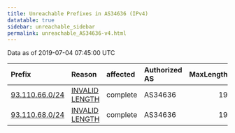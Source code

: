 ```yaml
---
title: Unreachable Prefixes in AS34636 (IPv4)
datatable: true
sidebar: unreachable_sidebar
permalink: unreachable_AS34636-v4.html
---
```


Data as of 2019-07-04 07:45:00 UTC


<div class="datatable-begin"></div>

| Prefix                                                 | Reason                                                                                                   | affected   | Authorized AS   |   MaxLength | Anchor                                         |   unreachable /24s |
|:-------------------------------------------------------|:---------------------------------------------------------------------------------------------------------|:-----------|:----------------|------------:|:-----------------------------------------------|-------------------:|
| [93.110.66.0/24](https://stat.ripe.net/93.110.66.0/24) | [INVALID LENGTH](https://rpki-validator.ripe.net/announcement-preview?asn=AS34636&prefix=93.110.66.0/24) | complete   | AS34636         |          19 | [RIPE](unreachable_RIPE_NCC_RPKI_Root-v4.html) |                  1 |
| [93.110.68.0/24](https://stat.ripe.net/93.110.68.0/24) | [INVALID LENGTH](https://rpki-validator.ripe.net/announcement-preview?asn=AS34636&prefix=93.110.68.0/24) | complete   | AS34636         |          19 | [RIPE](unreachable_RIPE_NCC_RPKI_Root-v4.html) |                  1 |

<div class="datatable-end"></div>